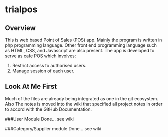 # trialpos
## Overview
This is web based Point of Sales (POS) app. Mainly the program is written in php programming language. Other front end programming language such as HTML, CSS, and Javascript are also present.
The app is developed to serve as cafe POS which involves:
1. Restrict access to authorised users.
2. Manage session of each user.

## Look At Me First
Much of the files are already being integrated as one in the git ecosystem. Also The notes is moved into the wiki that specified all project notes in order to accord with the GitHub Documentation.

###User Module
Done... see wiki

###Category/Supplier module
Done... see wiki
